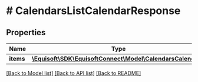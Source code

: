# # CalendarsListCalendarResponse

## Properties

Name | Type | Description | Notes
------------ | ------------- | ------------- | -------------
**items** | [**\Equisoft\SDK\EquisoftConnect\Model\CalendarsCalendar[]**](CalendarsCalendar.md) |  | 

[[Back to Model list]](../../README.md#documentation-for-models) [[Back to API list]](../../README.md#documentation-for-api-endpoints) [[Back to README]](../../README.md)



